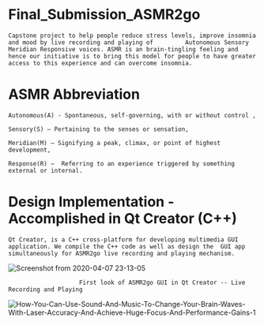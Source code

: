 # Final_Submission_ASMR2go
    Capstone project to help people reduce stress levels, improve insomnia and mood by live recording and playing of         Autonomous Sensory Meridian Responsive voices. ASMR is an brain-tingling feeling and hence our initiative is to bring this model for people to have greater access to this experience and can overcome insomnia. 
                                        
# ASMR Abbreviation 
    Autonomous(A) - Spontaneous, self-governing, with or without control , 
  
    Sensory(S) – Pertaining to the senses or sensation, 
  
    Meridian(M) – Signifying a peak, climax, or point of highest development, 
 
    Response(R) –  Referring to an experience triggered by something external or internal.

 # Design Implementation - Accomplished in Qt Creator (C++)
    Qt Creator, is a C++ cross-platform for developing multimedia GUI application. We compile the C++ code as well as design the  GUI app simultaneously for ASMR2go live recording and playing mechanism.
![Screenshot from 2020-04-07 23-13-05](https://user-images.githubusercontent.com/55197733/78741284-eff8ce80-7926-11ea-8ea5-54ca5b4e7f71.png) 

                        First look of ASMR2go GUI in Qt Creator -- Live Recording and Playing 
 
![How-You-Can-Use-Sound-And-Music-To-Change-Your-Brain-Waves-With-Laser-Accuracy-And-Achieve-Huge-Focus-And-Performance-Gains-1](https://user-images.githubusercontent.com/55197733/79948782-80183700-8442-11ea-8052-4934262d5ed9.png)







